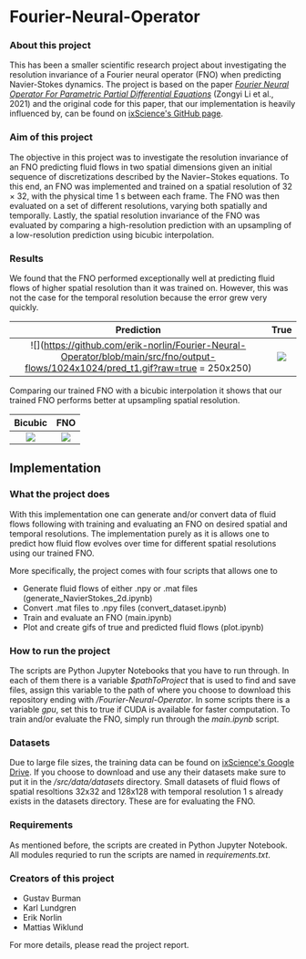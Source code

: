 # Fourier-Neural-Operator

### About this project ###
This has been a smaller scientific research project about investigating the resolution invariance of a Fourier neural operator (FNO) when predicting Navier-Stokes dynamics. The project is based on the paper [*Fourier Neural Operator For Parametric Partial Differential Equations*](https://arxiv.org/pdf/2010.08895.pdf) (Zongyi Li et al., 2021) and the original code for this paper, that our implementation is heavily influenced by, can be found on [ixScience's GitHub page](https://github.com/ixScience/fourier_neural_operator/tree/master).

### Aim of this project ### 
The objective in this project was to investigate the resolution invariance of an FNO predicting fluid flows in two spatial dimensions given an initial sequence of discretizations described by the Navier−Stokes equations. To this end, an FNO was implemented and trained on a spatial resolution of 32 × 32, with the physical time 1 s between each frame. The FNO was then evaluated on a set of different resolutions, varying both spatially and temporally. Lastly, the spatial resolution invariance of the FNO was evaluated by comparing a high-resolution prediction with an upsampling of a low-resolution prediction using bicubic interpolation.

### Results ###
We found that the FNO performed exceptionally well at predicting fluid flows of higher spatial resolution than it was trained on. However, this was not the case for the temporal resolution because the error grew very quickly. 

Prediction | True | 
:-------------------------:|:-------------------------:
![](https://github.com/erik-norlin/Fourier-Neural-Operator/blob/main/src/fno/output-flows/1024x1024/pred_t1.gif?raw=true = 250x250) | ![](https://github.com/erik-norlin/Fourier-Neural-Operator/blob/main/src/fno/output-flows/1024x1024/true_t1.gif?raw=true)

Comparing our trained FNO with a bicubic interpolation it shows that our trained FNO performs better at upsampling spatial resolution.

Bicubic | FNO |
:-------------------------:|:-------------------------:
![](?raw=true) | ![](?raw=true)


## Implementation ##

### What the project does ###
With this implementation one can generate and/or convert data of fluid flows following with training and evaluating an FNO on desired spatial and temporal resolutions. The implementation purely as it is allows one to predict how fluid flow evolves over time for different spatial resolutions using our trained FNO.

More specifically, the project comes with four scripts that allows one to
* Generate fluid flows of either .npy or .mat files (generate_NavierStokes_2d.ipynb)
* Convert .mat files to .npy files (convert_dataset.ipynb)
* Train and evaluate an FNO (main.ipynb)
* Plot and create gifs of true and predicted fluid flows (plot.ipynb)
  
### How to run the project ### 

The scripts are Python Jupyter Notebooks that you have to run through. In each of them there is a variable *$pathToProject* that is used to find and save files, assign this variable to the path of where you choose to download this repository ending with */Fourier-Neural-Operator*. In some scripts there is a variable *gpu*, set this to true if CUDA is available for faster computation. To train and/or evaluate the FNO, simply run through the *main.ipynb* script.

### Datasets ###
Due to large file sizes, the training data can be found on [ixScience's Google Drive](https://drive.google.com/drive/folders/1UnbQh2WWc6knEHbLn-ZaXrKUZhp7pjt-). If you choose to download and use any their datasets make sure to put it in the */src/data/datasets* directory. Small datasets of fluid flows of spatial resoltions 32x32 and 128x128 with temporal resolution 1 s already exists in the datasets directory. These are for evaluating the FNO.

### Requirements ###
As mentioned before, the scripts are created in Python Jupyter Notebook. All modules requried to run the scripts are named in *requirements.txt*.

### Creators of this project ### 
* Gustav Burman
* Karl Lundgren
* Erik Norlin
* Mattias Wiklund

For more details, please read the project report.
